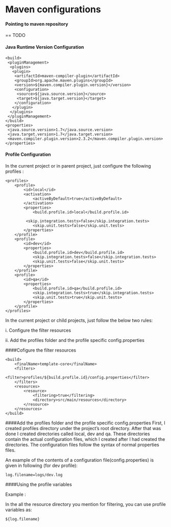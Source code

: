 # Maven configurations

#### Pointing to maven repository

== TODO

#### Java Runtime Version Configuration

    <build>
	 <pluginManagement>
	  <plugins>
	   <plugin>
	    <artifactId>maven-compiler-plugin</artifactId>
	    <groupId>org.apache.maven.plugins</groupId>
	    <version>${maven.compiler.plugin.version}</version>
	    <configuration>
	     <source>${java.source.version}</source>
	     <target>${java.target.version}</target>
	    </configuration>
	   </plugin>
	  </plugins>
	 </pluginManagement>
	</build>
	<properties>
	 <java.source.version>1.7</java.source.version>
	 <java.target.version>1.7</java.target.version>
	 <maven.compiler.plugin.version>2.3.2</maven.compiler.plugin.version>
	</properties>



#### Profile Configuration

In the current project or in parent project, just configure the following profiles :

	<profiles>
		<profile>
			<id>local</id>
			<activation>
				<activeByDefault>true</activeByDefault>
			</activation>
			<properties>
				<build.profile.id>local</build.profile.id>
			
			 <skip.integration.tests>false</skip.integration.tests>
				<skip.unit.tests>false</skip.unit.tests>
			</properties>
		</profile>
		<profile>
			<id>dev</id>
			<properties>
				<build.profile.id>dev</build.profile.id>
				<skip.integration.tests>false</skip.integration.tests>
				<skip.unit.tests>false</skip.unit.tests>
			</properties>
		</profile>
		<profile>
			<id>qa</id>
			<properties>
				<build.profile.id>qa</build.profile.id>
				<skip.integration.tests>true</skip.integration.tests>
				<skip.unit.tests>true</skip.unit.tests>
			</properties>
		</profile>
	</profiles>



In the current project or child projects, just follow the below two rules:

 i. Configure the filter resources

ii. Add the profiles folder and the profile specific config.properties


####Cofigure the filter resources

    <build>
		<finalName>template-core</finalName>
		<filters>
			<filter>profiles/${build.profile.id}/config.properties</filter>
		</filters>
		<resources>
			<resource>
				<filtering>true</filtering>
				<directory>src/main/resources</directory>
			</resource>
		</resources>
	</build>
	
####Add the profiles folder and the profile specific config.properties
First, I created profiles directory under the project’s root directory. After that was done I created directories called local, dev and qa. These directories contain the actual configuration files, which I created after I had created the directories. The configuration files follow the syntax of normal properties files.

An example of the contents of a configuration file(config.properties) is given in following (for dev profile):

	
    log.filename=logs/dev.log

####Using the profile variables

Example :

In the all the resource directory you mention for filtering, you can use profile variables as:

    ${log.filename}